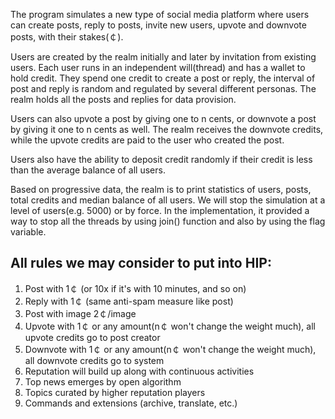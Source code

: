The program simulates a new type of social media platform where users can create posts, reply to posts, invite new users, upvote and downvote posts, with their stakes(￠).

Users are created by the realm initially and later by invitation from existing users. Each user runs in an independent will(thread) and has a wallet to hold credit. They spend one credit to create a post or reply, the interval of post and reply is random and regulated by several different personas. The realm holds all the posts and replies for data provision.

Users can also upvote a post by giving one to n cents, or downvote a post by giving it one to n cents as well. The realm receives the downvote credits, while the upvote credits are paid to the user who created the post.

Users also have the ability to deposit credit randomly if their credit is less than the average balance of all users.

Based on progressive data, the realm is to print statistics of users, posts, total credits and median balance of all users. We will stop the simulation at a level of users(e.g. 5000) or by force. In the implementation, it provided a way to stop all the threads by using join() function and also by using the flag variable.

## All rules we may consider to put into HIP:
1. Post with 1￠ (or 10x if it's with 10 minutes, and so on)
2. Reply with 1￠ (same anti-spam measure like post)
3. Post with image 2￠/image
4. Upvote with 1￠ or any amount(n￠ won't change the weight much), all upvote credits go to post creator
5. Downvote with 1￠ or any amount(n￠ won't change the weight much), all downvote credits go to system
6. Reputation will build up along with continuous activities
7. Top news emerges by open algorithm
8. Topics curated by higher reputation players
9. Commands and extensions (archive, translate, etc.) 